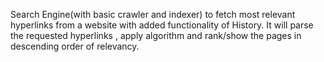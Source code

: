 Search Engine(with basic crawler and indexer) to fetch most relevant hyperlinks from a website with added functionality of History. 
It will parse the requested hyperlinks , apply algorithm and rank/show the pages in descending order of relevancy.

